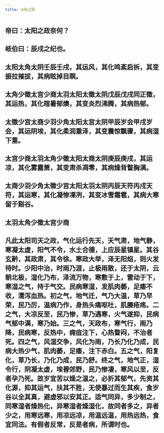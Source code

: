 ```yaml
---
title: 太阳之政
---
```


## 帝曰：太阳之政奈何？
## 岐伯曰：辰戌之纪也。
## 太阳太角太阴壬辰壬戌，其运风，其化鸣紊启拆，其变振拉摧拔，其病眩掉目瞑。
## 太角少徵太宫少商太羽太阳太徵太阴戊辰戊戌同正徵，其运热，其化暄暑郁燠，其变炎烈沸腾，其病热郁。
## 太徵少宫太商少羽少角太阳太宫太阴甲辰岁会甲戌岁会，其运阴埃，其化柔润重泽，其变震惊飘骤，其病湿下重。
## 太宫少商太羽太角少徵太阳太商太阴庚辰庚戌，其运凉，其化雾露萧，其变肃杀凋零，其病燥背瞀胸满。
## 太商少羽少角太徵少宫太阳太羽太阴丙辰天符丙戌天符，其运寒，其化凝惨凓冽，其变冰雪霜雹，其病大寒留于谿谷。
## 太羽太角少徵太宫少商
## 凡此太阳司天之政，气化运行先天，天气肃，地气静，寒凝太虚，阳气不令，水土合德，上应辰星镇星。其谷玄黅，其政肃，其令徐。寒政大举，泽无阳焰，则火发待时。少阳中治，时雨乃涯，止极雨散，还于太阴，云朝北极，湿化乃布，泽流万物，寒敷于上，雷动于下，寒湿之气，持于气交。民病寒湿，发肌肉萎，足痿不收，濡泻血热。初之气，地气迁，气乃大温，草乃早荣，民乃厉，温病乃作，身热头痛呕吐，肌腠疮疡。二之气，大凉反至，民乃惨，草乃遇寒，火气遂抑，民病气郁中满，寒乃始。三之气，天政布，寒气行，雨乃降，民病寒，反热中，痈疽注下，心热瞀闷，不治者死。四之气，风湿交争，风化为雨，乃长乃化乃成，民病大热少气，肌肉萎，足痿，注下赤白。五之气，阳复化，草乃长，乃化乃成，民乃舒。终之气，地气正，湿令行，阴凝太虚，埃昬郊野，民乃惨凄，寒风以至，反者孕乃死。故岁宜苦以燥之温之，必折其郁气，先资其化源，抑其运气，扶其不胜，无使暴过而生其疾，食岁谷以全其真，避虚邪以安其正。适气同异，多少制之，同寒湿者燥热化，异寒湿者燥湿化，故同者多之，异者少之，用寒远寒，用凉远凉，用温远温，用热远热，食宜同法。有假者反常，反是者病，所谓时也。